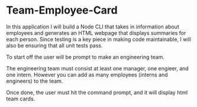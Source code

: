# Team-Employee-Card
In this application I will build a Node CLI that takes in information about employees and generates an HTML webpage that displays summaries for each person. Since testing is a key piece in making code maintainable, I will also be ensuring that all unit tests pass.

To start off the user will be prompt to make an engineering team.

The engineering team must consist at least one manager, one engieer, and one intern. However you can add as many employees (interns and engineers) to the team. 

Once done, the user must hit the command prompt, and it will display html team cards.